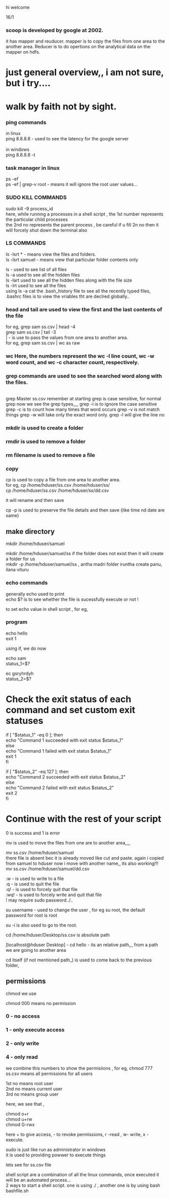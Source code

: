 hi welcome

16/1

### scoop is developed by google at 2002.
it has mapper and reuducer. mapper is to copy the files from one area to the another area. Reducer is to do opertions on the analytical data on the mapper on hdfs.<br/>
# just general overview,, i am not sure, but i try.... 
# walk by faith not by sight.<br/>

### ping commands
in linux <br/>
ping 8.8.8.8 - used to see the latency for the google server <br/>   
in windows <br/>
ping 8.8.8.8 -t <br/>

### task manager in linux

ps -ef <br/>
ps -ef | grep-v root  - means it will ignore the root user values... <br/>

### SUDO KILL COMMANDS 

sudo kill -9 process_id <br/>
here, while running a processes in a shell script , the 1st number represents the particular child processes <br/>
the 2nd no represents the parent process , be careful if u fill 2n no then it will forcely shut down the terminal also <br/>


### LS COMMANDS 

ls -lsrt * - means view the files and folders.<br/>
ls -lsrt samuel - means view that particular folder contents only <br/>

ls - used to see list of all files<br/>
ls -a used to see all the hidden files<br/>
ls -lart used to see all the hidden files along with the file size<br/>
ls -lrt used to see all the files<br/>
using ls -a cat the .bash_history file to see all the recently typed files, .bashrc files is to view the vriables tht are declred globally..<br/>

### head and tail are used to view the first and the last contents of the file<br/>

for eg, grep sam ss.csv | head -4<br/>
grep sam ss.csv | tail -3<br/>
| - is use to pass the values from one area to another area.<br/>
for eg, grep sam ss.csv | wc as raw <br/>
### wc Here, the numbers represent the wc -l line count, wc -w word count, and wc -c character count, respectively.<br/>


### grep commands are used to see the searched word along with the files.
<br/>
grep Master ss.csv
remember at starting grep is case sensitive, for normal grep
now we see the grep types,,,,
grep -i is to ignore the case sensitive
grep -c is to count how many times that word occurs
grep -v is not match things
grep -w will take only the exact word only.
grep -l will give the line no
<br/>

### mkdir is used to create a folder
### rmdir is used to remove a folder
### rm filename is used to remove a file
### copy 
cp is used to copy a file from one area to another area. <br/>
for eg, cp /home/hduser/ss.csv /home/hduser/ss/<br/>
cp /home/hduser/ss.csv /home/hduser/ss/dd.csv<br/>

it will rename and then save <br/>

cp -p is used to preserve the file details and then save {like time nd date are same} <br/>
## make directory 
mkdir /home/hduser/samuel<br/>

mkdir /home/hduser/samuel/ss if the folder does not exist then it will create a folder for us<br/>
mkdir -p /home/hduser/samuel/ss , antha madri folder iruntha create panu, ilana vituru<br/>

### echo commands
generally echo used to print <br/>
echo $? is to see whether the file is sucessfully execute or not ! <br/>

to set echo value in shell script , for eg, <br/>
### program
echo hello<br/>
exit 1<br/>


using if, we do now  <br/>

echo sam<br/>
status_1=$?<br/>

ec gsryhrdyh<br/>
status_2=$?<br/>

# Check the exit status of each command and set custom exit statuses<br/>
if [ "$status_1" -eq 0 ]; then<br/>
    echo "Command 1 succeeded with exit status $status_1"<br/>
else<br/>
    echo "Command 1 failed with exit status $status_1"<br/>
    exit 1<br/>
fi<br/>

if [ "$status_2" -eq 127 ]; then<br/>
    echo "Command 2 succeeded with exit status $status_2"<br/>
else<br/>
    echo "Command 2 failed with exit status $status_2"<br/>
    exit 2<br/>
fi<br/>

# Continue with the rest of your script<br/>



0 is success and 1 is error<br/>

mv is used to move the files from one are to another area,,,,<br/>

mv ss.csv /home/hduser/samuel<br/>
there file is absent bec it is already moved like cut and paste. again i copied from samuel to hduser now i move with another name,, its also working!!!<br/>
mv ss.csv /home/hduser/samuel/dd.csv<br/>

:w - is used to write to a file<br/>
:q - is used to quit the file<br/>
:q! - is used to forcely quit that file<br/>
:wq! - is used to forcely write and quit that file <br/>
! may require sudo password../..<br/>

su username - used to change the user , for eg su root, the default password for root is root<br/>

su -i is also used to go to the root.<br/>

cd /home/hduser/Desktop/ss.csv is  absolute path<br/>

[localhost@hduser Desktop] - cd hello  - its an relative path,,, from a path we are going to another area<br/>

cd itself (if not mentioned path_) is used to come back to the previous folder,<br/>

## permissions

chmod we use <br/>

chmod 000 means no permission <br/>

### 0 - no access
### 1 - only execute access
### 2 - only write
### 4 - only read

we combine this numbers to show the permisiions , for eg, chmod 777 ss.csv means all permissions for all users <br/>

1st no means root user <br/>
2nd no means current user <br/>
3rd no means group user <br/>

here, we see that , <br/>

chmod o+r <br/>
chmod u+rw <br/>
chmod G-rwx <br/>

here + to give access, - to revoke permissions, r -read , w- write, x -execute. <br/>

sudo is just like run as administrator in windows <br/>
it is used to providing powwer to execute things <br/>









lets see for ss.csv file<br/>


shell script are a combination of all the linux commands, once executed it will be an automated process...<br/>
2 ways to start a shell script. one is using ./   , another one is by using bash bashfile.sh<br/>





